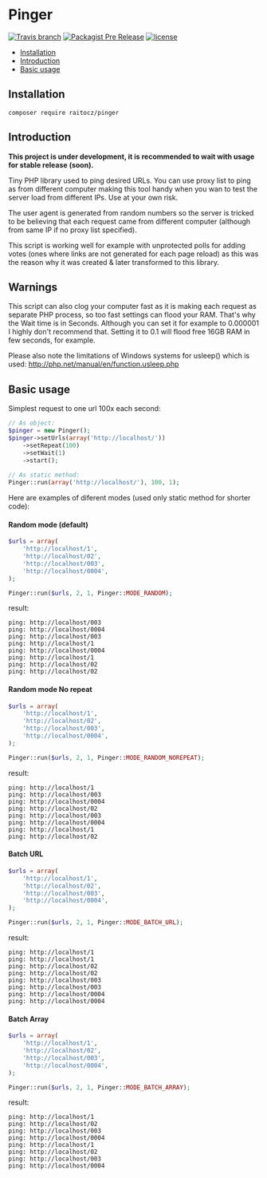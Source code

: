 # Pinger
[![Travis branch](https://img.shields.io/travis/raitocz/pinger/master.svg?style=flat-square)](https://github.com/raitocz/pinger)
[![Packagist Pre Release](https://img.shields.io/packagist/vpre/raitocz/pinger.svg?style=flat-square)](https://github.com/raitocz/pinger)
[![license](https://img.shields.io/github/license/raitocz/pinger.svg?style=flat-square)](https://github.com/raitocz/pinger)

- [Installation](#installation)
- [Introduction](#introduction)
- [Basic usage](#basic-usage)

## Installation

`composer require raitocz/pinger`

## Introduction

**This project is under development, it is recommended to wait with usage for stable release (soon).**

Tiny PHP library used to ping desired URLs. You can use proxy list to ping as from different computer making this tool
handy when you wan to test the server load from different IPs. Use at your own risk.

The user agent is generated from random numbers so the server is tricked to be believing that each request came from
different computer (although from same IP if no proxy list specified).

This script is working well for example with unprotected polls for adding votes (ones where links are not generated
for each page reload) as this was the reason why it was created & later transformed to this library.

## Warnings

This script can also clog your computer fast as it is making each request as separate PHP process, so too fast settings
can flood your RAM. That's why the Wait time is in Seconds. Although you can set it for example to 0.000001 I highly 
don't recommend that. Setting it to 0.1 will flood free 16GB RAM in few seconds, for example.

Please also note the limitations of Windows systems for usleep() which is used: 
http://php.net/manual/en/function.usleep.php


## Basic usage

Simplest request to one url 100x each second:

```php
// As object:
$pinger = new Pinger();
$pinger->setUrls(array('http://localhost/'))
    ->setRepeat(100)
    ->setWait(1)
    ->start();
    
// As static method:
Pinger::run(array('http://localhost/'), 100, 1);
```

Here are examples of diferent modes (used only static method for shorter code):

#### Random mode (default)
```php
$urls = array(
    'http://localhost/1',
    'http://localhost/02',
    'http://localhost/003',
    'http://localhost/0004',    
);

Pinger::run($urls, 2, 1, Pinger::MODE_RANDOM);
```
result:
```text
ping: http://localhost/003
ping: http://localhost/0004
ping: http://localhost/003
ping: http://localhost/1
ping: http://localhost/0004
ping: http://localhost/1
ping: http://localhost/02
ping: http://localhost/02
```

#### Random mode No repeat
```php
$urls = array(
    'http://localhost/1',
    'http://localhost/02',
    'http://localhost/003',
    'http://localhost/0004',    
);

Pinger::run($urls, 2, 1, Pinger::MODE_RANDOM_NOREPEAT);
```
result:
```text
ping: http://localhost/1
ping: http://localhost/003
ping: http://localhost/0004
ping: http://localhost/02
ping: http://localhost/003
ping: http://localhost/0004
ping: http://localhost/1
ping: http://localhost/02
```

#### Batch URL
```php
$urls = array(
    'http://localhost/1',
    'http://localhost/02',
    'http://localhost/003',
    'http://localhost/0004',    
);

Pinger::run($urls, 2, 1, Pinger::MODE_BATCH_URL);
```
result:
```text
ping: http://localhost/1
ping: http://localhost/1
ping: http://localhost/02
ping: http://localhost/02
ping: http://localhost/003
ping: http://localhost/003
ping: http://localhost/0004
ping: http://localhost/0004
```

#### Batch Array
```php
$urls = array(
    'http://localhost/1',
    'http://localhost/02',
    'http://localhost/003',
    'http://localhost/0004',    
);

Pinger::run($urls, 2, 1, Pinger::MODE_BATCH_ARRAY);
```
result:
```text
ping: http://localhost/1
ping: http://localhost/02
ping: http://localhost/003
ping: http://localhost/0004
ping: http://localhost/1
ping: http://localhost/02
ping: http://localhost/003
ping: http://localhost/0004
```